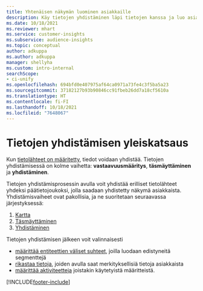 ```yaml
---
title: Yhtenäisen näkymän luominen asiakkaille
description: Käy tietojen yhdistäminen läpi tietojen kanssa ja luo asiakasprofiilien yksittäinen päätietojoukko.
ms.date: 10/18/2021
ms.reviewer: mhart
ms.service: customer-insights
ms.subservice: audience-insights
ms.topic: conceptual
author: adkuppa
ms.author: adkuppa
manager: shellyha
ms.custom: intro-internal
searchScope:
- ci-unify
ms.openlocfilehash: 694bfd0e407975af64ca0971a73fe4c3f5ba5a23
ms.sourcegitcommit: 37182127b93b90846cc91fbeb26dd7a18cf5610a
ms.translationtype: HT
ms.contentlocale: fi-FI
ms.lasthandoff: 10/18/2021
ms.locfileid: "7648067"
---
```

# <a name="data-unification-overview"></a>Tietojen yhdistämisen yleiskatsaus

Kun [tietolähteet on määritetty](data-sources.md), tiedot voidaan yhdistää. Tietojen yhdistämisessä on kolme vaihetta: **vastaavuusmääritys**, **täsmäyttäminen** ja **yhdistäminen**.

Tietojen yhdistämisprosessin avulla voit yhdistää erilliset tietolähteet yhdeksi päätietojoukoksi, jolla saadaan yhdistetty näkymä asiakkaista. Yhdistämisvaiheet ovat pakollisia, ja ne suoritetaan seuraavassa järjestyksessä:

1. [Kartta](map-entities.md)
2. [Täsmäyttäminen](match-entities.md)
3. [Yhdistäminen](merge-entities.md)

Tietojen yhdistämisen jälkeen voit valinnaisesti

- [määrittää entiteettien väliset suhteet](relationships.md), joilla luodaan edistyneitä segmenttejä
- [rikastaa tietoja](enrichment-hub.md), joiden avulla saat merkityksellisiä tietoja asiakkaista
- [määrittää aktiviteetteja](activities.md) joistakin käytetyistä määritteistä.


[!INCLUDE[footer-include](../includes/footer-banner.md)]